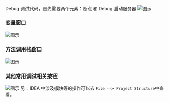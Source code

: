 

Debug 调试代码，首先需要两个元素：断点 和 Debug 启动服务器
![图示](https://img-blog.csdnimg.cn/20210613143200386.png?x-oss-process=image/watermark,type_ZmFuZ3poZW5naGVpdGk,shadow_10,text_aHR0cHM6Ly9ibG9nLmNzZG4ubmV0L3dlaXhpbl80NjQ5NzUwMw==,size_16,color_FFFFFF,t_70)
### 变量窗口
![图示](https://img-blog.csdnimg.cn/2021061314334568.png?x-oss-process=image/watermark,type_ZmFuZ3poZW5naGVpdGk,shadow_10,text_aHR0cHM6Ly9ibG9nLmNzZG4ubmV0L3dlaXhpbl80NjQ5NzUwMw==,size_16,color_FFFFFF,t_70)
### 方法调用栈窗口
![图示](https://img-blog.csdnimg.cn/20210613143442726.png?x-oss-process=image/watermark,type_ZmFuZ3poZW5naGVpdGk,shadow_10,text_aHR0cHM6Ly9ibG9nLmNzZG4ubmV0L3dlaXhpbl80NjQ5NzUwMw==,size_16,color_FFFFFF,t_70)
### 其他常用调试相关按钮
![图示](https://img-blog.csdnimg.cn/20210613143122243.png?x-oss-process=image/watermark,type_ZmFuZ3poZW5naGVpdGk,shadow_10,text_aHR0cHM6Ly9ibG9nLmNzZG4ubmV0L3dlaXhpbl80NjQ5NzUwMw==,size_16,color_FFFFFF,t_70)
另：IDEA 中涉及模块等的操作可以去 ``File --> Project Structure``中查看。